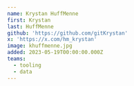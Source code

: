 ```yaml
---
name: Krystan HuffMenne
first: Krystan
last: HuffMenne
github: 'https://github.com/gitKrystan'
x: 'https://x.com/hm_krystan'
image: khuffmenne.jpg
added: 2023-05-19T00:00:00.000Z
teams:
  - tooling
  - data
---
```

